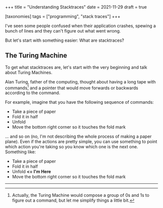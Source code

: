 +++
title = "Understanding Stacktraces"
date = 2021-11-29
draft = true

[taxonomies]
tags = ["programming", "stack traces"]
+++

I've seen some people confused when their application crashes, spewing a bunch
of lines and they can't figure out what went wrong.

<!-- more -->

But let's start with something easier: What are stacktraces?

## The Turing Machine

To get what stacktraces are, let's start with the very beginning and talk about
Turing Machines.

Alan Turing, father of the computing, thought about having a long tape with
commands[^1] and a pointer that would move forwards or backwards according to
the command.

For example, imagine that you have the following sequence of commands:

- Take a piece of paper
- Fold it in half
- Unfold
- Move the bottom right corner so it touches the fold mark

... and so on (no, I'm not describing the whole process of making a paper
plane). Even if the actions are pretty simple, you can use something to point
which action you're taking so you know which one is the next one. Something
like:

- Take a piece of paper
- Fold it in half
- Unfold                       **<= I'm Here**
- Move the bottom right corner so it touches the fold mark

---

[^1]: Actually, the Turing Machine would compose a group of 0s and 1s to figure
    out a command, but let me simplify things a little bit.

